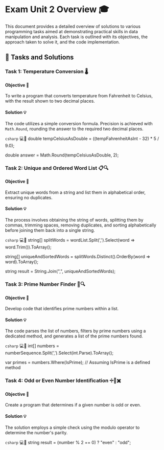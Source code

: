 # Exam Unit 2 Overview 🎓

This document provides a detailed overview of solutions to various programming tasks aimed at demonstrating practical skills in data manipulation and analysis. Each task is outlined with its objectives, the approach taken to solve it, and the code implementation.

## 📝 Tasks and Solutions

### Task 1: Temperature Conversion 🌡️

#### Objective 🎯
To write a program that converts temperature from Fahrenheit to Celsius, with the result shown to two decimal places.

#### Solution 💡
The code utilizes a simple conversion formula. Precision is achieved with `Math.Round`, rounding the answer to the required two decimal places.

```csharp``` 💻🔷
double tempCelsiusAsDouble = ((tempFahrenheitAsInt - 32) * 5 / 9.0);

double answer = Math.Round(tempCelsiusAsDouble, 2);

### Task 2: Unique and Ordered Word List 📋🔍

#### Objective 🎯
Extract unique words from a string and list them in alphabetical order, ensuring no duplicates.

#### Solution 💡
The process involves obtaining the string of words, splitting them by commas, trimming spaces, removing duplicates, and sorting alphabetically before joining them back into a single string.

```csharp``` 💻🔷
string[] splitWords = wordList.Split(',').Select(word => word.Trim()).ToArray();

string[] uniqueAndSortedWords = splitWords.Distinct().OrderBy(word => word).ToArray();

string result = String.Join(",", uniqueAndSortedWords);

### Task 3: Prime Number Finder 🔢🔍

#### Objective 🎯
Develop code that identifies prime numbers within a list.

#### Solution 💡
The code parses the list of numbers, filters by prime numbers using a dedicated method, and generates a list of the prime numbers found.

```csharp``` 💻🔷
int[] numbers = numberSequence.Split(',').Select(int.Parse).ToArray();

var primes = numbers.Where(IsPrime); // Assuming IsPrime is a defined method

### Task 4: Odd or Even Number Identification ➗🔢✖️

#### Objective 🎯
Create a program that determines if a given number is odd or even.

#### Solution 💡
The solution employs a simple check using the modulo operator to determine the number's parity.

```csharp``` 💻🔷
string result = (number % 2 == 0) ? "even" : "odd";

